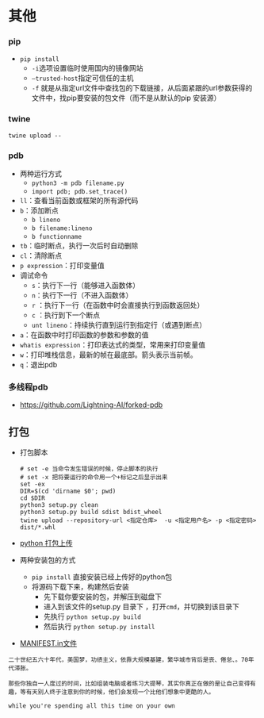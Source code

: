 # 其他

### pip

- `pip install`
  - `-i`选项设置临时使用国内的镜像网站
  - `–trusted-host`指定可信任的主机
  - `-f` 就是从指定url文件中查找包的下载链接，从后面紧跟的url参数获得的文件中，找pip要安装的包文件（而不是从默认的pip 安装源）

### twine

```shell
twine upload --
```



### pdb

- 两种运行方式
  - `python3 -m pdb filename.py`
  - `import pdb; pdb.set_trace()`
- `ll`：查看当前函数或框架的所有源代码
- `b`：添加断点
  - `b lineno`
  - `b filename:lineno` 
  - `b functionname`
- `tb`：临时断点，执行一次后时自动删除
- `cl`：清除断点
- `p expression`：打印变量值
- 调试命令
  - `s`：执行下一行（能够进入函数体）
  - `n`：执行下一行（不进入函数体）
  - `r` ：执行下一行（在函数中时会直接执行到函数返回处）
  - `c` ：执行到下一个断点
  - `unt lineno`：持续执行直到运行到指定行（或遇到断点）
- `a`：在函数中时打印函数的参数和参数的值
- `whatis expression`：打印表达式的类型，常用来打印变量值
- `w`：打印堆栈信息，最新的帧在最底部。箭头表示当前帧。
- `q`：退出pdb

### 多线程pdb

- https://github.com/Lightning-AI/forked-pdb

## 打包

- 打包脚本

  ```shell
  # set -e 当命令发生错误的时候，停止脚本的执行
  # set -x 把将要运行的命令用一个+标记之后显示出来
  set -ex 
  DIR=$(cd 'dirname $0'; pwd)
  cd $DIR
  python3 setup.py clean
  python3 setup.py build sdist bdist_wheel
  twine upload --repository-url <指定仓库>  -u <指定用户名> -p <指定密码> dist/*.whl
  ```

- [python 打包上传](https://zhuanlan.zhihu.com/p/261579357)

- 两种安装包的方式

  - `pip install` 直接安装已经上传好的python包
  - 将源码下载下来，构建然后安装
    - 先下载你要安装的包，并解压到磁盘下
    - 进入到该文件的setup.py 目录下 ，打开`cmd`，并切换到该目录下
    - 先执行 `python setup.py build`
    - 然后执行 `python setup.py install`

- [MANIFEST.in文件](https://blog.csdn.net/weixin_43590796/article/details/121122850)

```
二十世纪五六十年代，美国梦，功绩主义，依靠大规模基建，繁华城市背后是丧、倦怠、。70年代滞胀。

那些你独自一人度过的时间，比如组装电脑或者练习大提琴，其实你真正在做的是让自己变得有趣，等有天别人终于注意到你的时候，他们会发现一个比他们想象中更酷的人。

while you're spending all this time on your own
```

